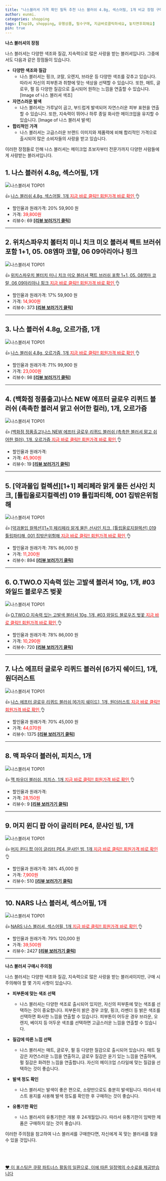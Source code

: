 ```yaml
---
title: "나스블러셔 가격 확인 필독 추천 나스 블러쉬 4.8g, 섹스어필, 1개 비교 장점 구매가이드"
author: eunmi.
categories: shopping
tags: [Top10, shopping, 유행상품, 필수구매, 지금바로클릭하세요, 놓치면후회해요]
pin: true
---
```

**나스 블러셔의 장점**

나스 블러셔는 다양한 색조와 질감, 지속력으로 많은 사랑을 받는 블러셔입니다. 그중에서도 다음과 같은 장점들이 있습니다.

* **다양한 색조와 질감**
    * 나스 블러셔는 핑크, 코랄, 오렌지, 브라운 등 다양한 색조를 갖추고 있습니다. 따라서 자신의 피부톤과 취향에 맞는 색상을 선택할 수 있습니다. 또한, 매트, 글로우, 펄 등 다양한 질감으로 출시되어 원하는 느낌을 연출할 수 있습니다.
[Image of 나스 블러셔 색조]
* **자연스러운 발색**
    * 나스 블러셔는 가루날이 곱고, 부드럽게 발색되어 자연스러운 피부 표현을 연출할 수 있습니다. 또한, 지속력이 뛰어나 하루 종일 화사한 메이크업을 유지할 수 있습니다.
[Image of 나스 블러셔 발색]
* **합리적인 가격**
    * 나스 블러셔는 고급스러운 브랜드 이미지와 제품력에 비해 합리적인 가격으로 출시되어 많은 소비자들의 사랑을 받고 있습니다.

이러한 장점들로 인해 나스 블러셔는 메이크업 초보자부터 전문가까지 다양한 사람들에게 사랑받는 블러셔입니다.

   

## 1. 나스 블러쉬 4.8g, 섹스어필, 1개

![나스블러셔 TOP01](https://thumbnail7.coupangcdn.com/thumbnails/remote/230x230ex/image/vendor_inventory/9a75/df2b27ee7f97b5924170760092818a9635ed7ca378db892cab59ec129e77.jpg)


👍 [나스 블러쉬 4.8g, 섹스어필, 1개 <font color=red> 지금 바로 클릭!! 회원가격 바로 확인 </font> ](https://link.coupang.com/re/AFFSDP?lptag=AF3617701&subid=GithubCoopas&pageKey=4056007&traceid=V0-153&itemId=103774982&vendorItemId=86546487628) 👌 


- 할인율과 원래가격: 20%  59,900   원
- 가격: <span style='color:red'>39,800원</span>
- 리뷰수: 69  [**[리뷰 보러가기 클릭]**](https://link.coupang.com/re/AFFSDP?lptag=AF3617701&subid=GithubCoopas&pageKey=4056007&traceid=V0-153&itemId=103774982&vendorItemId=86546487628)

---


   

## 2. 위치스파우치 볼터치 미니 치크 미오 블러셔 팩트 브러쉬 포함 1+1, 05. 08엠마 코랄, 06 09아리아나 핑크

![나스블러셔 TOP01](https://thumbnail6.coupangcdn.com/thumbnails/remote/230x230ex/image/vendor_inventory/3d67/4984edc263415492226a628fe8b64ba36b8978efbded08fae56d724064f2.jpg)


👍 [위치스파우치 볼터치 미니 치크 미오 블러셔 팩트 브러쉬 포함 1+1, 05. 08엠마 코랄, 06 09아리아나 핑크 <font color=red> 지금 바로 클릭!! 회원가격 바로 확인 </font> ](https://link.coupang.com/re/AFFSDP?lptag=AF3617701&subid=GithubCoopas&pageKey=7442218483&traceid=V0-153&itemId=19355056537&vendorItemId=86468185080) 👌 


- 할인율과 원래가격: 17%  59,900   원
- 가격: <span style='color:red'>14,900원</span>
- 리뷰수: 373  [**[리뷰 보러가기 클릭]**](https://link.coupang.com/re/AFFSDP?lptag=AF3617701&subid=GithubCoopas&pageKey=7442218483&traceid=V0-153&itemId=19355056537&vendorItemId=86468185080)

---


   

## 3. 나스 블러쉬 4.8g, 오르가즘, 1개

![나스블러셔 TOP01](https://thumbnail9.coupangcdn.com/thumbnails/remote/230x230ex/image/vendor_inventory/9826/6dce0c7260d78dff529da9fed949e93bc3580890b98bc1948a267eddabc4.jpg)


👍 [나스 블러쉬 4.8g, 오르가즘, 1개 <font color=red> 지금 바로 클릭!! 회원가격 바로 확인 </font> ](https://link.coupang.com/re/AFFSDP?lptag=AF3617701&subid=GithubCoopas&pageKey=4056007&traceid=V0-153&itemId=20891429&vendorItemId=86331100020) 👌 


- 할인율과 원래가격: 71%  99,900   원
- 가격: <span style='color:red'>23,000원</span>
- 리뷰수: 98  [**[리뷰 보러가기 클릭]**](https://link.coupang.com/re/AFFSDP?lptag=AF3617701&subid=GithubCoopas&pageKey=4056007&traceid=V0-153&itemId=20891429&vendorItemId=86331100020)

---


   

## 4. (백화점 정품출고)나스 NEW 에프터 글로우 리퀴드 블러쉬 (촉촉한 블러셔 맑고 쉬어한 컬러), 1개, 오르가즘

![나스블러셔 TOP01](https://thumbnail8.coupangcdn.com/thumbnails/remote/230x230ex/image/vendor_inventory/3532/1c7dd239d899dd09edcb2d045d4042d7f9cfd5dd9534e10127269ec53f8f.jpeg)


👍 [(백화점 정품출고)나스 NEW 에프터 글로우 리퀴드 블러쉬 (촉촉한 블러셔 맑고 쉬어한 컬러), 1개, 오르가즘 <font color=red> 지금 바로 클릭!! 회원가격 바로 확인 </font> ](https://link.coupang.com/re/AFFSDP?lptag=AF3617701&subid=GithubCoopas&pageKey=7446468799&traceid=V0-153&itemId=19375712673&vendorItemId=86488399088) 👌 


- 할인율과 원래가격: 
- 가격: <span style='color:red'>45,900원</span>
- 리뷰수: 19  [**[리뷰 보러가기 클릭]**](https://link.coupang.com/re/AFFSDP?lptag=AF3617701&subid=GithubCoopas&pageKey=7446468799&traceid=V0-153&itemId=19375712673&vendorItemId=86488399088)

---


   

## 5. [약과몰입 컬렉션][1+1] 페리페라 맑게 물든 선샤인 치크, [튤립올로지컬렉션] 019 튤립파티해, 001 집밖은위험해

![나스블러셔 TOP01](https://thumbnail6.coupangcdn.com/thumbnails/remote/230x230ex/image/vendor_inventory/e5da/48e89cef230454f887173d04719872c7f6d785faecd60265605a52fad893.jpg)


👍 [[약과몰입 컬렉션][1+1] 페리페라 맑게 물든 선샤인 치크, [튤립올로지컬렉션] 019 튤립파티해, 001 집밖은위험해 <font color=red> 지금 바로 클릭!! 회원가격 바로 확인 </font> ](https://link.coupang.com/re/AFFSDP?lptag=AF3617701&subid=GithubCoopas&pageKey=6874946160&traceid=V0-153&itemId=18099114247&vendorItemId=85190433030) 👌 


- 할인율과 원래가격: 78%  86,000   원
- 가격: <span style='color:red'>11,200원</span>
- 리뷰수: 894  [**[리뷰 보러가기 클릭]**](https://link.coupang.com/re/AFFSDP?lptag=AF3617701&subid=GithubCoopas&pageKey=6874946160&traceid=V0-153&itemId=18099114247&vendorItemId=85190433030)

---


   

## 6. O.TWO.O 지속력 있는 고발색 블러셔 10g, 1개, #03 와일드 블로우즈 벚꽃

![나스블러셔 TOP01](https://thumbnail8.coupangcdn.com/thumbnails/remote/230x230ex/image/vendor_inventory/62f3/fd080df4052b9eefd3bffb20f0083c29b3d864be7a88b8df6567d7a8c552.jpg)


👍 [O.TWO.O 지속력 있는 고발색 블러셔 10g, 1개, #03 와일드 블로우즈 벚꽃 <font color=red> 지금 바로 클릭!! 회원가격 바로 확인 </font> ](https://link.coupang.com/re/AFFSDP?lptag=AF3617701&subid=GithubCoopas&pageKey=7667346165&traceid=V0-153&itemId=20444008435&vendorItemId=87524605734) 👌 


- 할인율과 원래가격: 78%  86,000   원
- 가격: <span style='color:red'>10,290원</span>
- 리뷰수: 720  [**[리뷰 보러가기 클릭]**](https://link.coupang.com/re/AFFSDP?lptag=AF3617701&subid=GithubCoopas&pageKey=7667346165&traceid=V0-153&itemId=20444008435&vendorItemId=87524605734)

---


   

## 7. 나스 에프터 글로우 리퀴드 블러쉬 [6가지 쉐이드], 1개, 원더러스트

![나스블러셔 TOP01](https://thumbnail10.coupangcdn.com/thumbnails/remote/230x230ex/image/vendor_inventory/dfd9/9b3b8373fc18356dd3df954f6f8a0a1ba7e5ed2aee95266f97043fc23efd.jpg)


👍 [나스 에프터 글로우 리퀴드 블러쉬 [6가지 쉐이드], 1개, 원더러스트 <font color=red> 지금 바로 클릭!! 회원가격 바로 확인 </font> ](https://link.coupang.com/re/AFFSDP?lptag=AF3617701&subid=GithubCoopas&pageKey=7446468799&traceid=V0-153&itemId=19370162789&vendorItemId=86526562537) 👌 


- 할인율과 원래가격: 70%  45,000   원
- 가격: <span style='color:red'>44,070원</span>
- 리뷰수: 1375  [**[리뷰 보러가기 클릭]**](https://link.coupang.com/re/AFFSDP?lptag=AF3617701&subid=GithubCoopas&pageKey=7446468799&traceid=V0-153&itemId=19370162789&vendorItemId=86526562537)

---


   

## 8. 맥 파우더 블러쉬, 피치스, 1개

![나스블러셔 TOP01](https://thumbnail9.coupangcdn.com/thumbnails/remote/230x230ex/image/retail/images/2618390974345640-cd0e9f0f-1a6f-427d-a5e8-ee33b2667c35.jpg)


👍 [맥 파우더 블러쉬, 피치스, 1개 <font color=red> 지금 바로 클릭!! 회원가격 바로 확인 </font> ](https://link.coupang.com/re/AFFSDP?lptag=AF3617701&subid=GithubCoopas&pageKey=6063642210&traceid=V0-153&itemId=7971448980&vendorItemId=75260418128) 👌 


- 할인율과 원래가격: 
- 가격: <span style='color:red'>28,150원</span>
- 리뷰수: 9  [**[리뷰 보러가기 클릭]**](https://link.coupang.com/re/AFFSDP?lptag=AF3617701&subid=GithubCoopas&pageKey=6063642210&traceid=V0-153&itemId=7971448980&vendorItemId=75260418128)

---


   

## 9. 머지 윈디 팝 아이 글리터 PE4, 문샤인 빔, 1개

![나스블러셔 TOP01](https://thumbnail9.coupangcdn.com/thumbnails/remote/230x230ex/image/retail/images/2023/07/31/14/4/6148cd56-6036-430d-889a-fba535e04695.jpg)


👍 [머지 윈디 팝 아이 글리터 PE4, 문샤인 빔, 1개 <font color=red> 지금 바로 클릭!! 회원가격 바로 확인 </font> ](https://link.coupang.com/re/AFFSDP?lptag=AF3617701&subid=GithubCoopas&pageKey=6055348733&traceid=V0-153&itemId=19634705053&vendorItemId=86741050759) 👌 


- 할인율과 원래가격: 38%  45,000   원
- 가격: <span style='color:red'>7,900원</span>
- 리뷰수: 510  [**[리뷰 보러가기 클릭]**](https://link.coupang.com/re/AFFSDP?lptag=AF3617701&subid=GithubCoopas&pageKey=6055348733&traceid=V0-153&itemId=19634705053&vendorItemId=86741050759)

---


   

## 10. NARS 나스 블러셔, 섹스어필, 1개

![나스블러셔 TOP01](https://thumbnail7.coupangcdn.com/thumbnails/remote/230x230ex/image/vendor_inventory/f984/305874eaa8f0a65cfd2a609c7fa2751e0adc93ae56c4172e39cedcab3e58.jpg)


👍 [NARS 나스 블러셔, 섹스어필, 1개 <font color=red> 지금 바로 클릭!! 회원가격 바로 확인 </font> ](https://link.coupang.com/re/AFFSDP?lptag=AF3617701&subid=GithubCoopas&pageKey=7488287840&traceid=V0-153&itemId=105796040&vendorItemId=85263557190) 👌 


- 할인율과 원래가격: 79%  120,000   원
- 가격: <span style='color:red'>39,500원</span>
- 리뷰수: 2427  [**[리뷰 보러가기 클릭]**](https://link.coupang.com/re/AFFSDP?lptag=AF3617701&subid=GithubCoopas&pageKey=7488287840&traceid=V0-153&itemId=105796040&vendorItemId=85263557190)

---
**나스 블러셔 구매시 주의점**

나스 블러셔는 다양한 색조와 질감, 지속력으로 많은 사랑을 받는 블러셔이지만, 구매 시 주의해야 할 몇 가지 사항이 있습니다.

* **피부톤에 맞는 색조 선택**
    * 나스 블러셔는 다양한 색조로 출시되어 있지만, 자신의 피부톤에 맞는 색조를 선택하는 것이 중요합니다. 피부톤이 밝은 경우 코랄, 핑크, 라벤더 등 밝은 색조를 선택하면 화사한 느낌을 연출할 수 있습니다. 피부톤이 어두운 경우 브라운, 오렌지, 베이지 등 어두운 색조를 선택하면 고급스러운 느낌을 연출할 수 있습니다.

* **질감에 따른 느낌 선택**
    * 나스 블러셔는 매트, 글로우, 펄 등 다양한 질감으로 출시되어 있습니다. 매트 질감은 자연스러운 느낌을 연출하고, 글로우 질감은 윤기 있는 느낌을 연출하며, 펄 질감은 화려한 느낌을 연출합니다. 자신의 메이크업 스타일에 맞는 질감을 선택하는 것이 좋습니다.

* **발색 정도 확인**
    * 나스 블러셔는 발색이 좋은 편으로, 소량만으로도 충분히 발색됩니다. 따라서 테스트 용지를 사용해 발색 정도를 확인한 후 구매하는 것이 좋습니다.

* **유통기한 확인**
    * 나스 블러셔의 유통기한은 개봉 후 24개월입니다. 따라서 유통기한이 임박한 제품은 구매하지 않는 것이 좋습니다.

이러한 주의점을 참고하여 나스 블러셔를 구매한다면, 자신에게 꼭 맞는 블러셔를 찾을 수 있을 것입니다.<br><br><br><br><br> [ ❤  이 포스팅은 쿠팡 파트너스 활동의 일환으로, 이에 따른 일정액의 수수료를 제공받습니다](https://link.coupang.com/a/bcEFyh)